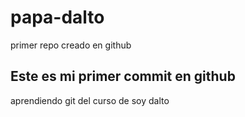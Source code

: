 # papa-dalto
primer repo creado en github
##  Este es mi primer commit en github
aprendiendo git del curso de soy dalto
